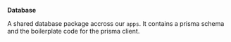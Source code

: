**Database**

A shared database package accross our `apps`. It contains a prisma schema and the boilerplate code for the prisma client.